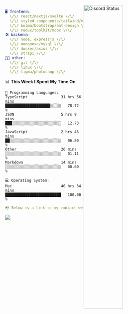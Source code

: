 
<a href="https://discord.com/users/279302975371870218" target="_blank">
    <img width="50%" align="right" alt="Discord Status" src="https://lanyard.cnrad.dev/api/279302975371870218?bg=161B22&borderRadius=5px%205px%200%200&hideTimestamp=true&idleMessage=Just%20chillin%27%20at%20the%20moment&animated=true">
</a>

```yaml
🖥️ frontend: 
  \/\/ react/nextjs/svelte \/\/
  \/\/ styled-components/tailwind/mui/
  \/\/ bulma/bootstrap/ant-design \/\/
  \/\/ redux/toolkit/mobx \/\/
🛠 backend: 
  \/\/ node, expressjs \/\/
  \/\/ mongoose/mysql \/\/
  \/\/ docker/axios \/\/
  \/\/ strapi \/\/
👨‍💻 other: 
  \/\/ git \/\/ 
  \/\/ linux \/\/
  \/\/ figma/photoshop \/\/
```
<!--START_SECTION:waka-->
📊 **This Week I Spent My Time On** 

```text
💬 Programming Languages: 
TypeScript               31 hrs 56 mins      ████████████████████░░░░░   78.72 % 
JSON                     5 hrs 9 mins        ███░░░░░░░░░░░░░░░░░░░░░░   12.73 % 
JavaScript               2 hrs 45 mins       ██░░░░░░░░░░░░░░░░░░░░░░░   06.80 % 
Other                    26 mins             ░░░░░░░░░░░░░░░░░░░░░░░░░   01.11 % 
Markdown                 14 mins             ░░░░░░░░░░░░░░░░░░░░░░░░░   00.60 % 

💻 Operating System: 
Mac                      40 hrs 34 mins      █████████████████████████   100.00 % 
```


<!--END_SECTION:waka-->
```yaml
📭 Below is a link to my contact website 
```
<a href="https://mxns.xyz" target="_black"> <img src="https://img.shields.io/badge/website-161B22?style=for-the-badge&logo=About.me&logoColor=white"></img> <a/>
